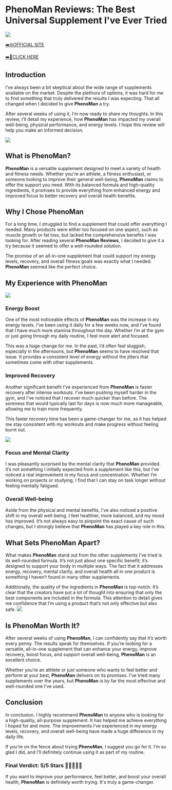 # PhenoMan Reviews: The Best Universal Supplement I've Ever Tried

[![](https://static.vecteezy.com/system/resources/thumbnails/019/896/014/small/buy-now-gradient-button-with-cart-symbol-buy-now-illustration-png.png)](https://edetoop.top/lander/sugarpreland-1/phenoman.html) 

[➡️🌐OFFICIAL SITE](https://edetoop.top/lander/sugarpreland-1/phenoman.html) 

[➡️🔗CLICK HERE](https://edetoop.top/lander/sugarpreland-1/phenoman.html) 


## Introduction

I’ve always been a bit skeptical about the wide range of supplements available on the market. Despite the plethora of options, it was hard for me to find something that truly delivered the results I was expecting. That all changed when I decided to give **PhenoMan** a try.

After several weeks of using it, I’m now ready to share my thoughts. In this review, I’ll detail my experience, how **PhenoMan** has impacted my overall well-being, physical performance, and energy levels. I hope this review will help you make an informed decision. 

[![](https://wallpapers.com/images/hd/red-order-now-button-udg4jcj4arvn8b0n-2.png)](https://edetoop.top/lander/sugarpreland-1/phenoman.html)  

## What is PhenoMan?

**PhenoMan** is a versatile supplement designed to meet a variety of health and fitness needs. Whether you're an athlete, a fitness enthusiast, or someone looking to improve their general well-being, **PhenoMan** claims to offer the support you need. With its balanced formula and high-quality ingredients, it promises to provide everything from enhanced energy and improved focus to better recovery and overall health benefits.

## Why I Chose PhenoMan

For a long time, I struggled to find a supplement that could offer everything I needed. Many products were either too focused on one aspect, such as muscle growth or fat loss, but lacked the comprehensive benefits I was looking for. After reading several **PhenoMan Reviews**, I decided to give it a try because it seemed to offer a well-rounded solution.

The promise of an all-in-one supplement that could support my energy levels, recovery, and overall fitness goals was exactly what I needed. **PhenoMan** seemed like the perfect choice.

## My Experience with PhenoMan

[![](https://static.vecteezy.com/system/resources/thumbnails/019/896/014/small/buy-now-gradient-button-with-cart-symbol-buy-now-illustration-png.png)](https://edetoop.top/lander/sugarpreland-1/phenoman.html)

### Energy Boost

One of the most noticeable effects of **PhenoMan** was the increase in my energy levels. I’ve been using it daily for a few weeks now, and I’ve found that I have much more stamina throughout the day. Whether I’m at the gym or just going through my daily routine, I feel more alert and focused.

This was a huge change for me. In the past, I’d often feel sluggish, especially in the afternoons, but **PhenoMan** seems to have resolved that issue. It provides a consistent level of energy without the jitters that sometimes come with other supplements.

### Improved Recovery

Another significant benefit I’ve experienced from **PhenoMan** is faster recovery after intense workouts. I’ve been pushing myself harder in the gym, and I’ve noticed that I recover much quicker than before. The soreness that would typically last for days is now much more manageable, allowing me to train more frequently.

This faster recovery time has been a game-changer for me, as it has helped me stay consistent with my workouts and make progress without feeling burnt out.

[![](https://wallpapers.com/images/hd/red-order-now-button-udg4jcj4arvn8b0n-2.png)](https://edetoop.top/lander/sugarpreland-1/phenoman.html)  

### Focus and Mental Clarity

I was pleasantly surprised by the mental clarity that **PhenoMan** provided. It’s not something I initially expected from a supplement like this, but I’ve noticed a real improvement in my focus and concentration. Whether I’m working on projects or studying, I find that I can stay on task longer without feeling mentally fatigued.

### Overall Well-being

Aside from the physical and mental benefits, I’ve also noticed a positive shift in my overall well-being. I feel healthier, more balanced, and my mood has improved. It’s not always easy to pinpoint the exact cause of such changes, but I strongly believe that **PhenoMan** has played a key role in this.

## What Sets PhenoMan Apart?

What makes **PhenoMan** stand out from the other supplements I’ve tried is its well-rounded formula. It’s not just about one specific benefit; it’s designed to support your body in multiple ways. The fact that it addresses energy, recovery, mental clarity, and overall health all in one product is something I haven’t found in many other supplements.

Additionally, the quality of the ingredients in **PhenoMan** is top-notch. It’s clear that the creators have put a lot of thought into ensuring that only the best components are included in the formula. This attention to detail gives me confidence that I’m using a product that’s not only effective but also safe.
[![](https://static.vecteezy.com/system/resources/thumbnails/019/896/014/small/buy-now-gradient-button-with-cart-symbol-buy-now-illustration-png.png)](https://edetoop.top/lander/sugarpreland-1/phenoman.html)
## Is PhenoMan Worth It?

After several weeks of using **PhenoMan**, I can confidently say that it’s worth every penny. The results speak for themselves. If you’re looking for a versatile, all-in-one supplement that can enhance your energy, improve recovery, boost focus, and support overall well-being, **PhenoMan** is an excellent choice.

Whether you’re an athlete or just someone who wants to feel better and perform at your best, **PhenoMan** delivers on its promises. I’ve tried many supplements over the years, but **PhenoMan** is by far the most effective and well-rounded one I’ve used.

## Conclusion

In conclusion, I highly recommend **PhenoMan** to anyone who is looking for a high-quality, all-purpose supplement. It has helped me achieve everything I hoped for and more. The improvements I’ve experienced in my energy levels, recovery, and overall well-being have made a huge difference in my daily life.

If you’re on the fence about trying **PhenoMan**, I suggest you go for it. I’m so glad I did, and I’ll definitely continue using it as part of my routine.

### Final Verdict: 5/5 Stars 🌟🌟🌟🌟🌟

If you want to improve your performance, feel better, and boost your overall health, **PhenoMan** is definitely worth trying. It's truly a game-changer.
